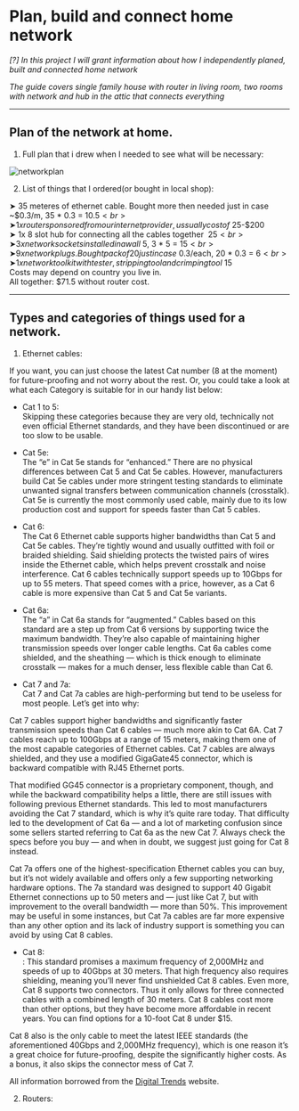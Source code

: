# Plan, build and connect home network

_[?] In this project I will grant information about how I independently planed, built and connected home network_

_The guide covers single family house with router in living room, two rooms with network and hub in the attic that connects everything_

---

## Plan of the network at home.

1. Full plan that i drew when I needed to see what will be necessary:

![networkplan](https://github.com/szym10on/owning-a-server/assets/123908381/0a0141c5-0f76-4a5e-ae88-f2bedd172f6b)<br>

2. List of things that I ordered(or bought in local shop):<br>

➤ 35 meteres of ethernet cable. Bought more then needed just in case ~$0.3/m, 35 * 0.3 = $10.5<br>
➤ 1x router sponsored from our internet provider, ussually cost of ~$25-$200<br>
➤ 1x 8 slot hub for connecting all the cables together $~25<br>
➤ 3x network sockets installed in a wall ~$5, 3 * 5 = $15<br>
➤ 9x network plugs. Bought pack of 20 just in case ~$0.3/each, 20 * 0.3 = $6<br>
➤ 1x network tool kit with tester, stripping tool and crimping tool ~$15<br>
Costs may depend on country you live in.<br>
All together: $71.5 without router cost.

---

## Types and categories of things used for a network.

1. Ethernet cables:<br>

If you want, you can just choose the latest Cat number (8 at the moment) for future-proofing and not worry about the rest. Or, you could take a look at what each Category is suitable for in our handy list below:

- Cat 1 to 5:<br>
Skipping these categories because they are very old, technically not even official Ethernet standards, and they have been discontinued or are too slow to be usable.

- Cat 5e:<br>
The “e” in Cat 5e stands for “enhanced.” There are no physical differences between Cat 5 and Cat 5e cables. However, manufacturers build Cat 5e cables under more stringent testing standards to eliminate unwanted signal transfers between communication channels (crosstalk). Cat 5e is currently the most commonly used cable, mainly due to its low production cost and support for speeds faster than Cat 5 cables.

- Cat 6:<br>
The Cat 6 Ethernet cable supports higher bandwidths than Cat 5 and Cat 5e cables. They’re tightly wound and usually outfitted with foil or braided shielding. Said shielding protects the twisted pairs of wires inside the Ethernet cable, which helps prevent crosstalk and noise interference. Cat 6 cables technically support speeds up to 10Gbps for up to 55 meters. That speed comes with a price, however, as a Cat 6 cable is more expensive than Cat 5 and Cat 5e variants.

- Cat 6a:<br>
The “a” in Cat 6a stands for “augmented.” Cables based on this standard are a step up from Cat 6 versions by supporting twice the maximum bandwidth. They’re also capable of maintaining higher transmission speeds over longer cable lengths. Cat 6a cables come shielded, and the sheathing — which is thick enough to eliminate crosstalk — makes for a much denser, less flexible cable than Cat 6.

- Cat 7 and 7a:<br>
Cat 7 and Cat 7a cables are high-performing but tend to be useless for most people. Let’s get into why:<br>

Cat 7 cables support higher bandwidths and significantly faster transmission speeds than Cat 6 cables — much more akin to Cat 6A. Cat 7 cables reach up to 100Gbps at a range of 15 meters, making them one of the most capable categories of Ethernet cables. Cat 7 cables are always shielded, and they use a modified GigaGate45 connector, which is backward compatible with RJ45 Ethernet ports.

That modified GG45 connector is a proprietary component, though, and while the backward compatibility helps a little, there are still issues with following previous Ethernet standards. This led to most manufacturers avoiding the Cat 7 standard, which is why it’s quite rare today. That difficulty led to the development of Cat 6a — and a lot of marketing confusion since some sellers started referring to Cat 6a as the new Cat 7. Always check the specs before you buy — and when in doubt, we suggest just going for Cat 8 instead.

Cat 7a offers one of the highest-specification Ethernet cables you can buy, but it’s not widely available and offers only a few supporting networking hardware options. The 7a standard was designed to support 40 Gigabit Ethernet connections up to 50 meters and — just like Cat 7, but with improvement to the overall bandwidth — more than 50%. This improvement may be useful in some instances, but Cat 7a cables are far more expensive than any other option and its lack of industry support is something you can avoid by using Cat 8 cables.

- Cat 8:<br>:
This standard promises a maximum frequency of 2,000MHz and speeds of up to 40Gbps at 30 meters. That high frequency also requires shielding, meaning you’ll never find unshielded Cat 8 cables. Even more, Cat 8 supports two connectors. Thus it only allows for three connected cables with a combined length of 30 meters. Cat 8 cables cost more than other options, but they have become more affordable in recent years. You can find options for a 10-foot Cat 8 under $15.

Cat 8 also is the only cable to meet the latest IEEE standards (the aforementioned 40Gbps and 2,000MHz frequency), which is one reason it’s a great choice for future-proofing, despite the significantly higher costs. As a bonus, it also skips the connector mess of Cat 7.<br>

All information borrowed from the [Digital Trends](https://www.digitaltrends.com/computing/different-types-of-ethernet-cables-explained/) website.

2. Routers:
